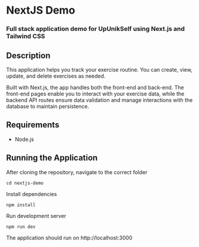 # NextJS Demo
### Full stack application demo for UpUnikSelf using Next.js and Tailwind CSS
## Description
This application helps you track your exercise routine. You can create, view, update, and delete exercises as needed.

Built with Next.js, the app handles both the front-end and back-end. The front-end pages enable you to interact with your exercise data, while the backend API routes ensure data validation and manage interactions with the database to maintain persistence.

## Requirements
- Node.js

## Running the Application
After cloning the repository, navigate to the correct folder
```{bash}
cd nextjs-demo
```

Install dependencies
```{bash}
npm install
```

Run development server
```{bash}
npm run dev
```

The application should run on
http://localhost:3000

